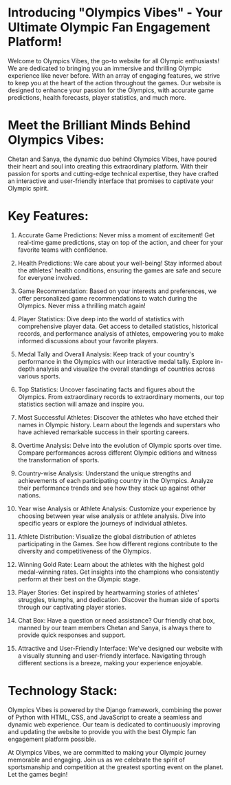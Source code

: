 # Introducing "Olympics Vibes" - Your Ultimate Olympic Fan Engagement Platform!

Welcome to Olympics Vibes, the go-to website for all Olympic enthusiasts! We are dedicated to bringing you an immersive and thrilling Olympic experience like never before. With an array of engaging features, we strive to keep you at the heart of the action throughout the games. Our website is designed to enhance your passion for the Olympics, with accurate game predictions, health forecasts, player statistics, and much more.

# Meet the Brilliant Minds Behind Olympics Vibes:

Chetan and Sanya, the dynamic duo behind Olympics Vibes, have poured their heart and soul into creating this extraordinary platform. With their passion for sports and cutting-edge technical expertise, they have crafted an interactive and user-friendly interface that promises to captivate your Olympic spirit.


# Key Features:

1. Accurate Game Predictions: Never miss a moment of excitement! Get real-time game predictions, stay on top of the action, and cheer for your favorite teams with confidence.

2. Health Predictions: We care about your well-being! Stay informed about the athletes' health conditions, ensuring the games are safe and secure for everyone involved.

3. Game Recommendation: Based on your interests and preferences, we offer personalized game recommendations to watch during the Olympics. Never miss a thrilling match again!

4. Player Statistics: Dive deep into the world of statistics with comprehensive player data. Get access to detailed statistics, historical records, and performance analysis of athletes, empowering you to make informed discussions about your favorite players.

5. Medal Tally and Overall Analysis: Keep track of your country's performance in the Olympics with our interactive medal tally. Explore in-depth analysis and visualize the overall standings of countries across various sports.

6. Top Statistics: Uncover fascinating facts and figures about the Olympics. From extraordinary records to extraordinary moments, our top statistics section will amaze and inspire you.

7. Most Successful Athletes: Discover the athletes who have etched their names in Olympic history. Learn about the legends and superstars who have achieved remarkable success in their sporting careers.

8. Overtime Analysis: Delve into the evolution of Olympic sports over time. Compare performances across different Olympic editions and witness the transformation of sports.

9. Country-wise Analysis: Understand the unique strengths and achievements of each participating country in the Olympics. Analyze their performance trends and see how they stack up against other nations.

10. Year wise Analysis or Athlete Analysis: Customize your experience by choosing between year wise analysis or athlete analysis. Dive into specific years or explore the journeys of individual athletes.

11. Athlete Distribution: Visualize the global distribution of athletes participating in the Games. See how different regions contribute to the diversity and competitiveness of the Olympics.

12. Winning Gold Rate: Learn about the athletes with the highest gold medal-winning rates. Get insights into the champions who consistently perform at their best on the Olympic stage.

13. Player Stories: Get inspired by heartwarming stories of athletes' struggles, triumphs, and dedication. Discover the human side of sports through our captivating player stories.

14. Chat Box: Have a question or need assistance? Our friendly chat box, manned by our team members Chetan and Sanya, is always there to provide quick responses and support.

15. Attractive and User-Friendly Interface: We've designed our website with a visually stunning and user-friendly interface. Navigating through different sections is a breeze, making your experience enjoyable.


# Technology Stack:

Olympics Vibes is powered by the Django framework, combining the power of Python with HTML, CSS, and JavaScript to create a seamless and dynamic web experience. Our team is dedicated to continuously improving and updating the website to provide you with the best Olympic fan engagement platform possible.

At Olympics Vibes, we are committed to making your Olympic journey memorable and engaging. Join us as we celebrate the spirit of sportsmanship and competition at the greatest sporting event on the planet. Let the games begin!
